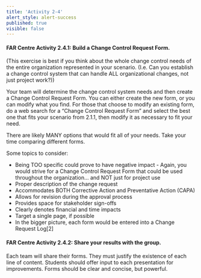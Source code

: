 ```yaml
---
title: 'Activity 2-4'
alert_style: alert-success
published: true
visible: false
---
```


#### FAR Centre Activity 2.4.1: Build a Change Control Request Form.

(This exercise is best if you think about the whole change control needs of the entire organization represented in your scenario. (I.e. Can you establish a change control system that can handle ALL organizational changes, not just project work?))

Your team will determine the change control system needs and then create a Change Control Request Form. You can either create the new form, or you can modify what you find. For those that choose to modify an existing form, do a web search for a “Change Control Request Form” and select the best one that fits your scenario from 2.1.1, then modify it as necessary to fit your need.

There are likely MANY options that would fit all of your needs. Take your time comparing different forms.

Some topics to consider:
  - Being TOO specific could prove to have negative impact - Again, you would strive for a Change Control Request Form that could be used throughout the organization… and NOT just for project use
  - Proper description of the change request
  - Accommodates BOTH Corrective Action and Preventative Action (CAPA)
  - Allows for revision during the approval process
  - Provides space for stakeholder sign-offs
  - Clearly denotes financial and time impacts
  - Target a single page, if possible
  - In the bigger picture, each form would be entered into a Change Request Log\[2\]

#### FAR Centre Activity 2.4.2: Share your results with the group.

Each team will share their forms. They must justify the existence of each line of content. Students should offer input to each presentation for improvements. Forms should be clear and concise, but powerful.
